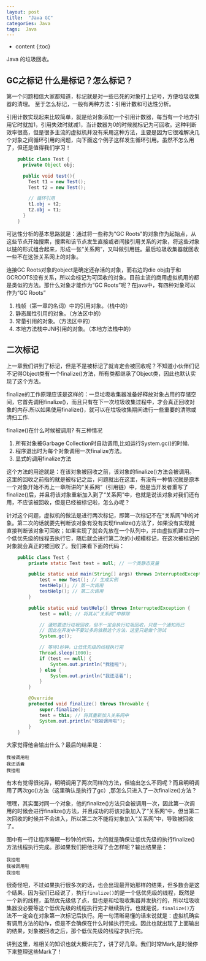 ```yaml
---
layout: post
title:  "Java GC"
categories: Java
tags:  Java
---
```


* content
{:toc}

Java 的垃圾回收。




## GC之标记 什么是标记？怎么标记？

第一个问题相信大家都知道，标记就是对一些已死的对象打上记号，方便垃圾收集器的清理。 至于怎么标记，一般有两种方法：引用计数和可达性分析。

引用计数实现起来比较简单，就是给对象添加一个引用计数器，每当有一个地方引用它时就加1，引用失效时就减1，当计数器为0的时候就标记为可回收。这种判断效率很高，但是很多主流的虚拟机并没有采用这种方法，主要是因为它很难解决几个对象之间循环引用的问题，向下面这个例子这样发生循环引用。虽然不怎么用了，但还是值得我们学习！  
```java
    public class Test {
      private Object obj;

      public void test(){
        Test t1 = new Test();
        Test t2 = new Test();

        // 循环引用
        t1.obj = t2;
        t2.obj = t1;
      }
    }
```  

可达性分析的基本思路就是：通过将一些称为"GC Roots"的对象作为起始点，从这些节点开始搜索，搜索和该节点发生直接或者间接引用关系的对象，将这些对象以链的形式组合起来，形成一张“关系网”，又叫做引用链。最后垃圾收集器就回收一些不在这张关系网上的对象。

连接GC Roots对象的object是确定还存活的对象，而右边的die obj由于和GCROOTS没有关系，所以会标记为可回收的对象。目前主流的商用虚拟机用的都是类似的方法。那什么对象才能作为“GC Roots”呢？在java中，有四种对象可以作为“GC Roots”

1. 栈帧（第一章的名词）中的引用对象。（栈中的）  
2. 静态属性引用的对象。（方法区中的）  
3. 常量引用的对象。（方法区中的）  
4. 本地方法栈中JNI引用的对象。（本地方法栈中的）


## 二次标记

上一章我们讲到了标记，但是不是被标记了就肯定会被回收呢？不知道小伙伴们记不记得Object类有一个finalize()方法，所有类都继承了Object类，因此也默认实现了这个方法。

finalize的工作原理应该是这样的：一旦垃圾收集器准备好释放对象占用的存储空间，它首先调用finalize()，而且只有在下一次垃圾收集过程中，才会真正回收对象的内存.所以如果使用finalize()，就可以在垃圾收集期间进行一些重要的清除或清扫工作.

finalize()在什么时候被调用?
有三种情况

1. 所有对象被Garbage Collection时自动调用,比如运行System.gc()的时候.
2. 程序退出时为每个对象调用一次finalize方法。
3. 显式的调用finalize方法

这个方法的用途就是：在该对象被回收之前，该对象的finalize()方法会被调用。这里的回收之前指的就是被标记之后，问题就出在这里，有没有一种情况就是原本一个对象开始不再上一章所讲的“关系网”（引用链）中，但是当开发者重写了finalize()后，并且将该对象重新加入到了“关系网”中，也就是说该对象对我们还有用，不应该被回收，但是已经被标记啦，怎么办呢？

针对这个问题，虚拟机的做法是进行两次标记，即第一次标记不在“关系网”中的对象。第二次的话就要先判断该对象有没有实现finalize()方法了，如果没有实现就直接判断该对象可回收；如果实现了就会先放在一个队列中，并由虚拟机建立的一个低优先级的线程去执行它，随后就会进行第二次的小规模标记，在这次被标记的对象就会真正的被回收了。我们来看下面的代码：

```java
    public class Test {
        private static Test test = null; // 一个类静态变量

        public static void main(String[] args) throws InterruptedException {
            test = new Test(); // 生成实例
            testHelp(); // 第一次调用
            testHelp(); // 第二次调用
        }

        public static void testHelp() throws InterruptedException {
            test = null; // 将其从“关系网”中移除

            // 通知要进行垃圾回收，但不一定会执行垃圾回收，只是一个通知而已
            // 因此在开发中不要过多的依赖这个方法，这里只是做个测试
            System.gc();

            // 等待1秒钟，让低优先级的线程执行完
            Thread.sleep(1000);
            if (test == null) {
                System.out.println("我挂啦");
            } else {
                System.out.println("我还活着");
            }
        }

        @Override
        protected void finalize() throws Throwable {
            super.finalize();
            test = this; // 将其重新加入关系网中
            System.out.println("我被调用啦");
        }
    }
```
大家觉得他会输出什么？最后的结果是：
```
我被调用啦  
我还活着  
我挂啦  
```

有木有觉得很诧异，明明调用了两次同样的方法，但输出怎么不同呢？而且明明调用了两次gc()方法（这里确认是执行了gc）,那怎么只进入了一次finalize()方法？

嘿嘿，其实面对同一个对象，他的finalize()方法只会被调用一次，因此第一次调用的时候会进行finalize()方法，并且成功的将该对象加入了“关系网”中，但当第二次回收的时候并不会进入，所以第二次不能将对象加入“关系网”中，导致被回收了。

图中有一行让程序睡眠一秒钟的代码，为的就是确保让低优先级的执行finalize()方法线程执行完成。那如果我们把他注释了会怎样呢？输出结果是：
```
我挂啦
我被调用啦
我挂啦
```

很奇怪吧，不过如果执行很多次的话，也会出现最开始那样的结果，但多数会是这个结果。因为我们已经说了，执行`finalize()`的是一个低优先级的线程，既然是一个新的线程，虽然优先级低了点，但也是和垃圾收集器并发执行的，所以垃圾收集器没必要等这个低优先级的线程执行完才继续执行。也就是说，`finalize()`方法不一定会在对象第一次标记后执行。用一句清晰易懂的话来说就是：虚拟机确实有调用方法的动作，但是不会确保在什么时候执行完成。因此也就出现了上面输出的结果，对象被回收之后，那个低优先级的线程才执行完。

讲到这里，堆相关的知识也就大概讲完了，讲了好几章。我们时常Mark,是时候停下来整理这些Mark了！
